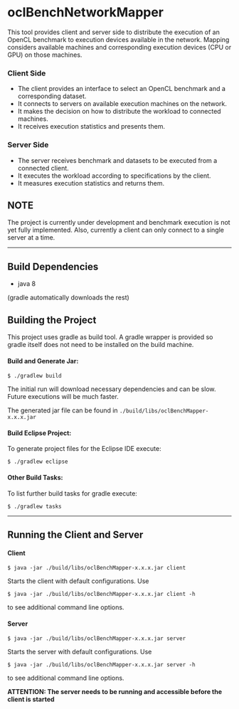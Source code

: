 # oclBenchNetworkMapper

This tool provides client and server side to distribute the execution of an OpenCL benchmark to execution devices available in the network. Mapping considers available machines and corresponding execution devices (CPU or GPU) on those machines.

### Client Side
- The client provides an interface to select an OpenCL benchmark and a corresponding dataset.
- It connects to servers on available execution machines on the network.
- It makes the decision on how to distribute the workload to connected machines.
- It receives execution statistics and presents them.

### Server Side
- The server receives benchmark and datasets to be executed from a connected client.
- It executes the workload according to specifications by the client.
- It measures execution statistics and returns them.


## NOTE
The project is currently under development and benchmark execution is not yet fully implemented.
Also, currently a client can only connect to a single server at a time.

---

## Build Dependencies
* java 8

(gradle automatically downloads the rest)

## Building the Project
This project uses gradle as build tool. A gradle wrapper is provided so gradle itself does not need to be installed on the build machine.

#### Build and Generate Jar:
```
$ ./gradlew build
```
The initial run will download necessary dependencies and can be slow. Future executions will be much faster.

The generated jar file can be found in ``./build/libs/oclBenchMapper-x.x.x.jar``

#### Build Eclipse Project:
To generate project files for the Eclipse IDE execute:
```
$ ./gradlew eclipse
```
#### Other Build Tasks:
To list further build tasks for gradle execute:
```
$ ./gradlew tasks
```
---

## Running the Client and Server
#### Client
```
$ java -jar ./build/libs/oclBenchMapper-x.x.x.jar client
```
Starts the client with default configurations. Use
```
$ java -jar ./build/libs/oclBenchMapper-x.x.x.jar client -h
```
to see additional command line options.

#### Server
```
$ java -jar ./build/libs/oclBenchMapper-x.x.x.jar server
```
Starts the server with default configurations. Use
```
$ java -jar ./build/libs/oclBenchMapper-x.x.x.jar server -h
```
to see additional command line options.

**ATTENTION: The server needs to be running and accessible before the client is started**



